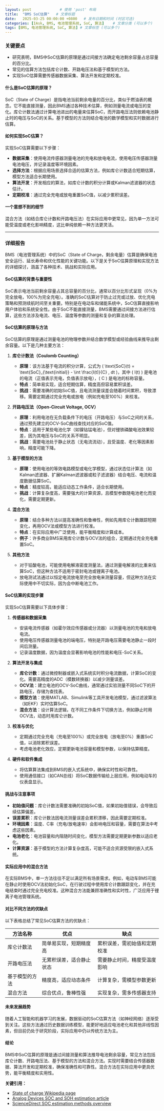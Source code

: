 ```yaml
---
layout: post             # 使用 'post' 布局
title:  "BMS SoC估算"   # 文章标题
date:   2025-03-25 00:00:00 +0800   # 发布日期和时间 (时区可选)
categories: [IAsk, BMS, 电池管理系统, SoC, 算法]    # 文章分类 (可以多个)
tags: [BMS, 电池管理系统, SoC, 算法] # 文章标签 (可以多个)
---
```


### 关键要点
- 研究表明，BMS中SoC估算的原理是通过间接方法确定电池剩余容量占总容量的百分比。
- 常见的估算方法包括库仑计数、开路电压法和基于模型的方法。
- 实现SoC估算需要传感器数据采集、算法开发和定期校准。

#### 什么是SoC估算的原理？
SoC（State of Charge）是指电池当前剩余电量的百分比，类似于燃油表的概念。它不能直接测量，因此BMS通过各种技术估算，例如测量电流或电压的变化。库仑计数法通过计算电池进出的电量来估算SoC，而开路电压法则依赖电池静止时的电压与SoC的关系。基于模型的方法则结合电池的数学模型和实时数据进行估算。

#### 如何实现SoC估算？
实现SoC估算需要以下步骤：
- **数据采集**：使用电流传感器测量电池的充电和放电电流，使用电压传感器测量电池电压，并记录温度等环境因素。
- **选择方法**：根据应用场景选择合适的估算方法，例如库仑计数适合短期估算，模型方法适合长期使用。
- **算法开发**：开发相应的算法，如库仑计数的积分计算或Kalman滤波器的状态估计。
- **定期校准**：通过完全充电或放电重置SoC值，以减少累积误差。

#### 一个意想不到的细节
混合方法（如结合库仑计数和开路电压法）在实际应用中更常见，因为单一方法可能受温度或老化影响精度，这比单纯依赖一种方法更灵活。

---

### 详细报告

BMS（电池管理系统）中的SoC（State of Charge，剩余电量）估算是确保电池安全运行、延长寿命和优化性能的关键功能。以下是关于SoC估算原理和实现方法的详细探讨，涵盖了各种技术、挑战和实际应用。

#### SoC估算的背景与重要性
SoC表示电池当前剩余容量占其总容量的百分比，通常以百分比形式呈现（0%为完全放电，100%为完全充电）。准确的SoC估算对于防止过充或过放、优化充电策略和预测续航时间至关重要。特别是在电动车和储能系统中，SoC估算直接影响用户体验和系统安全性。由于SoC不能直接测量，BMS需要通过间接方法进行估算，这些方法涉及电流、电压、温度等参数的测量和复杂的算法处理。

#### SoC估算的原理与方法
SoC估算的原理是通过测量电池的物理参数并结合数学模型或经验曲线来推导出剩余容量。以下是几种主要方法：

1. **库仑计数法（Coulomb Counting）**  
   - **原理**：该方法基于电流的积分计算，公式为 \( \text{SoC}(t) = \text{SoC}_{\text{initial}} - \int \frac{I(t)}{C} \, dt \)，其中 \( I(t) \) 是电池的电流（正值表示充电，负值表示放电），\( C \) 是电池的标称容量。  
   - **特点**：简单易实现，适合短期估算，精度高但容易累积误差。  
   - **挑战**：需要准确的初始SoC值，且电流测量误差会随着时间累积，导致漂移。需要定期通过完全充电或放电（例如充电至100%）来校准。

2. **开路电压法（Open-Circuit Voltage, OCV）**  
   - **原理**：利用电池在无负载条件下的电压（开路电压）与SoC之间的关系，通过预先建立的OCV-SoC曲线查找对应的SoC值。  
   - **特点**：适用于某些电池化学（如镍钴锰电池），但对锂铁磷酸电池效果较差，因为其电压与SoC的关系不明显。  
   - **挑战**：需要电池处于静止状态（无电流流动），且受温度、老化等因素影响，精度可能下降。

3. **基于模型的方法**  
   - **原理**：使用电池的等效电路模型或电化学模型，通过状态估计算法（如Kalman滤波器、扩展Kalman滤波器或粒子滤波器）结合电压、电流和温度数据估算SoC。  
   - **特点**：精度较高，能适应动态工作条件，适合长期使用。  
   - **挑战**：计算复杂度高，需要强大的计算资源，且模型参数随电池老化而变化，需要定期更新。

4. **混合方法**  
   - **原理**：结合多种方法以提高准确性和鲁棒性，例如先用库仑计数跟踪短期变化，再用OCV法或模型方法进行校准。  
   - **特点**：在实际应用中广泛使用，能平衡精度和计算成本。  
   - **例子**：许多商业BMS采用库仑计数与OCV法的组合，定期通过完全充电重置SoC。

5. **其他方法**  
   - 对于铅酸电池，可能使用电解液密度测量法，通过测量电解液的比重来估算SoC，但这种方法不适用于密封电池或锂离子电池。  
   - 放电测试法通过以恒定电流放电至完全放电来测量容量，但这种方法在实际使用中不切实际，因为会中断电池工作。

#### SoC估算的实现步骤
实现SoC估算需要以下具体步骤：

1. **传感器和数据采集**  
   - 安装电流传感器（如霍尔效应传感器或分流器）以测量电池的充电和放电电流。  
   - 使用电压传感器测量电池的端电压，特别是开路电压需要电池静止一段时间后测量。  
   - 记录温度数据，因为温度会显著影响电池的性能和电压-SoC关系。

2. **算法开发与集成**  
   - **库仑计数**：通过微控制器或嵌入式系统实时积分电流数据，计算SoC的变化。需要高精度的ADC（模数转换器）以减少测量误差。  
   - **OCV法**：建立电池的OCV-SoC曲线，通常通过实验测量不同SoC下的开路电压，存储为查找表。  
   - **模型方法**：使用MATLAB、Simulink等工具开发电池模型，通过滤波算法（如EKF）实时估算SoC。  
   - **混合方法**：设计算法逻辑，在不同工作条件下切换方法，例如静止时用OCV法，动态时用库仑计数。

3. **校准与优化**  
   - 定期通过完全充电（充电至100%）或完全放电（放电至0%）重置SoC值，以消除累积误差。  
   - 考虑电池老化效应，定期更新电池容量和模型参数，以保持估算精度。

4. **硬件和软件集成**  
   - 将估算算法集成到BMS的嵌入式系统中，确保实时性和可靠性。  
   - 使用通信接口（如CAN总线）将SoC数据传输给上层应用，例如电动车的仪表盘显示。

#### 挑战与注意事项
- **初始值问题**：库仑计数法需要准确的初始SoC值，如果初始值错误，会导致后续估算偏差。  
- **误差累积**：库仑计数法因电流测量误差会累积漂移，因此需要定期校准。  
- **环境因素**：温度、C率（充电/放电速率）会影响电压和容量，需要在算法中考虑这些因素。  
- **电池老化**：电池容量和内阻随时间变化，模型方法需要定期更新参数以适应老化。  
- **计算资源**：基于模型的方法计算复杂度高，可能不适合资源受限的嵌入式系统。

#### 实际应用中的混合方法
在实际BMS中，单一方法往往不足以满足所有场景需求。例如，电动车BMS可能在静止时使用OCV法初始化SoC，在行驶过程中使用库仑计数跟踪变化，并在充电结束时通过完全充电校准。这种混合方法能兼顾准确性和实时性，广泛应用于锂离子电池管理系统。

#### 对比不同方法的优缺点
以下表格总结了常见SoC估算方法的优缺点：

| 方法名称       | 优点                     | 缺点                         |
| -------------- | ------------------------ | ---------------------------- |
| 库仑计数法     | 简单易实现，短期精度高   | 累积误差，需初始值和定期校准 |
| 开路电压法     | 无累积误差，适合静止状态 | 需要静止时间，精度受温度影响 |
| 基于模型的方法 | 精度高，适应动态条件     | 计算复杂，需模型参数更新     |
| 混合方法       | 综合优点，鲁棒性强       | 实现复杂，需多传感器支持     |

#### 未来发展趋势
随着人工智能和机器学习的发展，数据驱动的SoC估算方法（如神经网络）逐渐受到关注。这些方法通过历史数据训练模型，能更好地适应电池老化和其他非线性因素，但目前仍处于研究阶段，实际应用中仍以传统方法为主。

#### 结论
BMS中SoC估算的原理是通过间接测量和算法推导电池剩余容量，常见方法包括库仑计数、开路电压法、基于模型的方法和混合方法。实现时需要结合传感器数据、算法开发和定期校准，确保准确性和可靠性。混合方法在实际应用中更具优势，能平衡精度和实用性。

**关键引用：**
- [State of charge Wikipedia page](https://en.wikipedia.org/wiki/State_of_charge)
- [Analog Devices SOC and SOH estimation article](https://www.analog.com/en/resources/technical-articles/a-closer-look-at-state-of-charge-and-state-health-estimation-tech.html)
- [ScienceDirect SOC estimation methods overview](https://www.sciencedirect.com/science/article/pii/S2352146519301905)